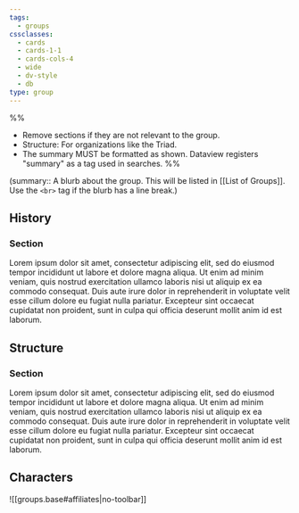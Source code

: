 ```yaml
---
tags:
  - groups
cssclasses:
  - cards
  - cards-1-1
  - cards-cols-4
  - wide
  - dv-style
  - db
type: group
---
```

%% 
- Remove sections if they are not relevant to the group.
- Structure: For organizations like the Triad.
- The summary MUST be formatted as shown. Dataview registers "summary" as a tag used in searches.
%%

(summary:: A blurb about the group. This will be listed in [[List of Groups]]. Use the `<br>` tag if the blurb has a line break.)

## History

### Section
Lorem ipsum dolor sit amet, consectetur adipiscing elit, sed do eiusmod tempor incididunt ut labore et dolore magna aliqua. Ut enim ad minim veniam, quis nostrud exercitation ullamco laboris nisi ut aliquip ex ea commodo consequat. Duis aute irure dolor in reprehenderit in voluptate velit esse cillum dolore eu fugiat nulla pariatur. Excepteur sint occaecat cupidatat non proident, sunt in culpa qui officia deserunt mollit anim id est laborum.

## Structure

### Section
Lorem ipsum dolor sit amet, consectetur adipiscing elit, sed do eiusmod tempor incididunt ut labore et dolore magna aliqua. Ut enim ad minim veniam, quis nostrud exercitation ullamco laboris nisi ut aliquip ex ea commodo consequat. Duis aute irure dolor in reprehenderit in voluptate velit esse cillum dolore eu fugiat nulla pariatur. Excepteur sint occaecat cupidatat non proident, sunt in culpa qui officia deserunt mollit anim id est laborum.

## Characters
![[groups.base#affiliates|no-toolbar]]